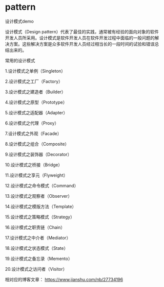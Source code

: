 # pattern
设计模式demo


设计模式（Design pattern）代表了最佳的实践，通常被有经验的面向对象的软件开发人员所采用。设计模式是软件开发人员在软件开发过程中面临的一般问题的解决方案。这些解决方案是众多软件开发人员经过相当长的一段时间的试验和错误总结出来的。

常用的设计模式

1.设计模式之单例（Singleton）

2.设计模式之工厂（Factory）

3.设计模式之建造者（Builder）

4.设计模式之原型（Prototype）

5.设计模式之适配器（Adapter）

6.设计模式之代理（Proxy）

7.设计模式之外观（Facade）

8.设计模式之组合（Composite）

9.设计模式之装饰器（Decorator）

10.设计模式之桥接（Bridge）

11.设计模式之享元（Flyweight）

12.设计模式之命令模式（Command）

13.设计模式之观察者（Observer）

14.设计模式之模版方法（Template）

15.设计模式之策略模式（Strategy）

16.设计模式之职责链（Chain）

17.设计模式之中介者（Mediator）

18.设计模式之状态模式（State）

19.设计模式之备忘录（Memento）

20.设计模式之访问者（Visitor）


相对应的博客文章：
https://www.jianshu.com/nb/27734196

